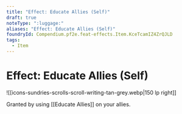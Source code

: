```yaml
---
title: "Effect: Educate Allies (Self)"
draft: true
noteType: ":luggage:"
aliases: "Effect: Educate Allies (Self)"
foundryId: Compendium.pf2e.feat-effects.Item.KceTcamIZ4ZrQJLD
tags:
  - Item
---
```


# Effect: Educate Allies (Self)
![[icons-sundries-scrolls-scroll-writing-tan-grey.webp|150 lp right]]

Granted by using [[Educate Allies]] on your allies.
